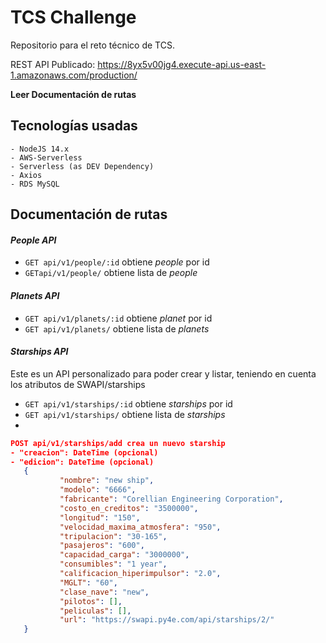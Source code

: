 # TCS Challenge
Repositorio para el reto técnico de TCS.

REST API Publicado:
https://8yx5v00jg4.execute-api.us-east-1.amazonaws.com/production/

**Leer Documentación de rutas**
## Tecnologías usadas
    - NodeJS 14.x
    - AWS-Serverless
    - Serverless (as DEV Dependency)
    - Axios
    - RDS MySQL

## Documentación de rutas
#### *People API*
 - ```GET api/v1/people/:id``` obtiene *people* por id
 - ```GETapi/v1/people/``` obtiene lista de *people*

#### *Planets API*
 - ```GET api/v1/planets/:id``` obtiene *planet* por id
 - ```GET api/v1/planets/``` obtiene lista de *planets*

#### *Starships API*
Este es un API personalizado para poder crear y listar, teniendo en cuenta los atributos de SWAPI/starships
 - ```GET api/v1/starships/:id``` obtiene *starships* por id
 - ```GET api/v1/starships/``` obtiene lista de *starships*
 - 
 ```json
 POST api/v1/starships/add crea un nuevo starship
 - "creacion": DateTime (opcional)
 - "edicion": DateTime (opcional)
    {
            "nombre": "new ship",
            "modelo": "6666",
            "fabricante": "Corellian Engineering Corporation",
            "costo_en_creditos": "3500000",
            "longitud": "150",
            "velocidad_maxima_atmosfera": "950",
            "tripulacion": "30-165",
            "pasajeros": "600",
            "capacidad_carga": "3000000",
            "consumibles": "1 year",
            "calificacion_hiperimpulsor": "2.0",
            "MGLT": "60",
            "clase_nave": "new",
            "pilotos": [],
            "peliculas": [],            
            "url": "https://swapi.py4e.com/api/starships/2/"
    }
 ```